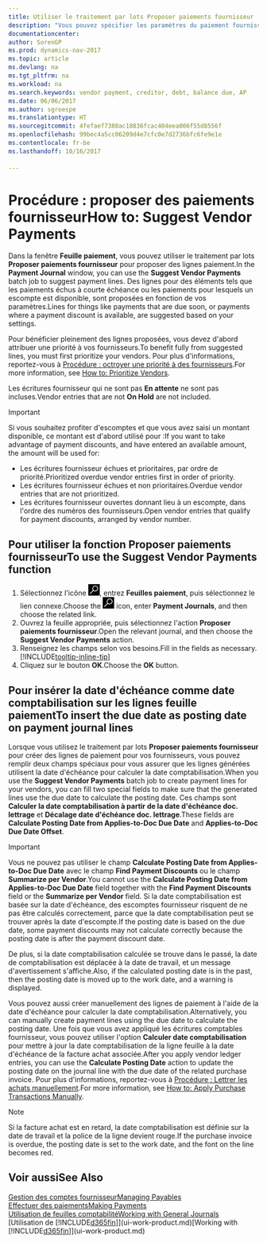 ```yaml
---
title: Utiliser le traitement par lots Proposer paiements fournisseur
description: "Vous pouvez spécifier les paramètres du paiement fournisseur pour obtenir des suggestions ou des propositions pour les paiements échus sous peu ou donnant lieu à une remise."
documentationcenter: 
author: SorenGP
ms.prod: dynamics-nav-2017
ms.topic: article
ms.devlang: na
ms.tgt_pltfrm: na
ms.workload: na
ms.search.keywords: vendor payment, creditor, debt, balance due, AP
ms.date: 06/06/2017
ms.author: sgroespe
ms.translationtype: HT
ms.sourcegitcommit: 4fefaef7380ac10836fcac404eea006f55d8556f
ms.openlocfilehash: 99bec4a5cc06209d4e7cfc0e7d2736bfc6fe9e1e
ms.contentlocale: fr-be
ms.lasthandoff: 10/16/2017

---
```

# <a name="how-to-suggest-vendor-payments"></a><span data-ttu-id="c910e-103">Procédure : proposer des paiements fournisseur</span><span class="sxs-lookup"><span data-stu-id="c910e-103">How to: Suggest Vendor Payments</span></span>
<span data-ttu-id="c910e-104">Dans la fenêtre **Feuille paiement**, vous pouvez utiliser le traitement par lots **Proposer paiements fournisseur** pour proposer des lignes paiement.</span><span class="sxs-lookup"><span data-stu-id="c910e-104">In the **Payment Journal** window, you can use the **Suggest Vendor Payments** batch job to suggest payment lines.</span></span> <span data-ttu-id="c910e-105">Des lignes pour des éléments tels que les paiements échus à courte échéance ou les paiements pour lesquels un escompte est disponible, sont proposées en fonction de vos paramètres.</span><span class="sxs-lookup"><span data-stu-id="c910e-105">Lines for things like payments that are due soon, or payments where a payment discount is available, are suggested based on your settings.</span></span>

<span data-ttu-id="c910e-106">Pour bénéficier pleinement des lignes proposées, vous devez d'abord attribuer une priorité à vos fournisseurs.</span><span class="sxs-lookup"><span data-stu-id="c910e-106">To benefit fully from suggested lines, you must first prioritize your vendors.</span></span> <span data-ttu-id="c910e-107">Pour plus d'informations, reportez-vous à [Procédure : octroyer une priorité à des fournisseurs](purchasing-how-prioritize-vendors.md).</span><span class="sxs-lookup"><span data-stu-id="c910e-107">For more information, see [How to: Prioritize Vendors](purchasing-how-prioritize-vendors.md).</span></span>  

<span data-ttu-id="c910e-108">Les écritures fournisseur qui ne sont pas **En attente** ne sont pas incluses.</span><span class="sxs-lookup"><span data-stu-id="c910e-108">Vendor entries that are not **On Hold** are not included.</span></span>  

> [!IMPORTANT]  
>   <span data-ttu-id="c910e-109">Si vous souhaitez profiter d'escomptes et que vous avez saisi un montant disponible, ce montant est d'abord utilisé pour :</span><span class="sxs-lookup"><span data-stu-id="c910e-109">If you want to take advantage of payment discounts, and have entered an available amount, the amount will be used for:</span></span>  

* <span data-ttu-id="c910e-110">Les écritures fournisseur échues et prioritaires, par ordre de priorité.</span><span class="sxs-lookup"><span data-stu-id="c910e-110">Prioritized overdue vendor entries first in order of priority.</span></span>  
* <span data-ttu-id="c910e-111">Les écritures fournisseur échues et non prioritaires.</span><span class="sxs-lookup"><span data-stu-id="c910e-111">Overdue vendor entries that are not prioritized.</span></span>  
* <span data-ttu-id="c910e-112">Les écritures fournisseur ouvertes donnant lieu à un escompte, dans l'ordre des numéros des fournisseurs.</span><span class="sxs-lookup"><span data-stu-id="c910e-112">Open vendor entries that qualify for payment discounts, arranged by vendor number.</span></span>  

## <a name="to-use-the-suggest-vendor-payments-function"></a><span data-ttu-id="c910e-113">Pour utiliser la fonction Proposer paiements fournisseur</span><span class="sxs-lookup"><span data-stu-id="c910e-113">To use the Suggest Vendor Payments function</span></span>
1. <span data-ttu-id="c910e-114">Sélectionnez l'icône ![Page ou état pour la recherche](media/ui-search/search_small.png "Page ou état pour la recherche"), entrez **Feuilles paiement**, puis sélectionnez le lien connexe.</span><span class="sxs-lookup"><span data-stu-id="c910e-114">Choose the ![Search for Page or Report](media/ui-search/search_small.png "Search for Page or Report icon") icon, enter **Payment Journals**, and then choose the related link.</span></span>  
2. <span data-ttu-id="c910e-115">Ouvrez la feuille appropriée, puis sélectionnez l'action **Proposer paiements fournisseur**.</span><span class="sxs-lookup"><span data-stu-id="c910e-115">Open the relevant journal, and then choose the **Suggest Vendor Payments** action.</span></span>  
3. <span data-ttu-id="c910e-116">Renseignez les champs selon vos besoins.</span><span class="sxs-lookup"><span data-stu-id="c910e-116">Fill in the fields as necessary.</span></span> [!INCLUDE[tooltip-inline-tip](includes/tooltip-inline-tip_md.md)]  
4. <span data-ttu-id="c910e-117">Cliquez sur le bouton **OK**.</span><span class="sxs-lookup"><span data-stu-id="c910e-117">Choose the **OK** button.</span></span>  

## <a name="to-insert-the-due-date-as-posting-date-on-payment-journal-lines"></a><span data-ttu-id="c910e-118">Pour insérer la date d'échéance comme date comptabilisation sur les lignes feuille paiement</span><span class="sxs-lookup"><span data-stu-id="c910e-118">To insert the due date as posting date on payment journal lines</span></span>
<span data-ttu-id="c910e-119">Lorsque vous utilisez le traitement par lots **Proposer paiements fournisseur** pour créer des lignes de paiement pour vos fournisseurs, vous pouvez remplir deux champs spéciaux pour vous assurer que les lignes générées utilisent la date d'échéance pour calculer la date comptabilisation.</span><span class="sxs-lookup"><span data-stu-id="c910e-119">When you use the **Suggest Vendor Payments** batch job to create payment lines for your vendors, you can fill two special fields to make sure that the generated lines use the due date to calculate the posting date.</span></span> <span data-ttu-id="c910e-120">Ces champs sont **Calculer la date comptabilisation à partir de la date d'échéance doc. lettrage** et **Décalage date d'échéance doc. lettrage**.</span><span class="sxs-lookup"><span data-stu-id="c910e-120">These fields are **Calculate Posting Date from Applies-to-Doc Due Date** and **Applies-to-Doc Due Date Offset**.</span></span>  

> [!IMPORTANT]  
>   <span data-ttu-id="c910e-121">Vous ne pouvez pas utiliser le champ **Calculate Posting Date from Applies-to-Doc Due Date** avec le champ **Find Payment Discounts** ou le champ **Summarize per Vendor**.</span><span class="sxs-lookup"><span data-stu-id="c910e-121">You cannot use the **Calculate Posting Date from Applies-to-Doc Due Date** field together with the **Find Payment Discounts** field or the **Summarize per Vendor** field.</span></span> <span data-ttu-id="c910e-122">Si la date comptabilisation est basée sur la date d'échéance, des escomptes fournisseur risquent de ne pas être calculés correctement, parce que la date comptabilisation peut se trouver après la date d'escompte.</span><span class="sxs-lookup"><span data-stu-id="c910e-122">If the posting date is based on the due date, some payment discounts may not calculate correctly because the posting date is after the payment discount date.</span></span>  

<span data-ttu-id="c910e-123">De plus, si la date comptabilisation calculée se trouve dans le passé, la date de comptabilisation est déplacée à la date de travail, et un message d'avertissement s'affiche.</span><span class="sxs-lookup"><span data-stu-id="c910e-123">Also, if the calculated posting date is in the past, then the posting date is moved up to the work date, and a warning is displayed.</span></span>  

<span data-ttu-id="c910e-124">Vous pouvez aussi créer manuellement des lignes de paiement à l'aide de la date d'échéance pour calculer la date comptabilisation.</span><span class="sxs-lookup"><span data-stu-id="c910e-124">Alternatively, you can manually create payment lines using the due date to calculate the posting date.</span></span> <span data-ttu-id="c910e-125">Une fois que vous avez appliqué les écritures comptables fournisseur, vous pouvez utiliser l'option **Calculer date comptabilisation** pour mettre à jour la date comptabilisation de la ligne feuille à la date d'échéance de la facture achat associée.</span><span class="sxs-lookup"><span data-stu-id="c910e-125">After you apply vendor ledger entries, you can use the **Calculate Posting Date** action to update the posting date on the journal line with the due date of the related purchase invoice.</span></span> <span data-ttu-id="c910e-126">Pour plus d'informations, reportez-vous à [Procédure : Lettrer les achats manuellement](payables-how-apply-purchase-transactions-manually.md).</span><span class="sxs-lookup"><span data-stu-id="c910e-126">For more information, see [How to: Apply Purchase Transactions Manually](payables-how-apply-purchase-transactions-manually.md).</span></span>  

> [!NOTE]  
>   <span data-ttu-id="c910e-127">Si la facture achat est en retard, la date comptabilisation est définie sur la date de travail et la police de la ligne devient rouge.</span><span class="sxs-lookup"><span data-stu-id="c910e-127">If the purchase invoice is overdue, the posting date is set to the work date, and the font on the line becomes red.</span></span>  

## <a name="see-also"></a><span data-ttu-id="c910e-128">Voir aussi</span><span class="sxs-lookup"><span data-stu-id="c910e-128">See Also</span></span>
[<span data-ttu-id="c910e-129">Gestion des comptes fournisseur</span><span class="sxs-lookup"><span data-stu-id="c910e-129">Managing Payables</span></span>](payables-manage-payables.md)  
[<span data-ttu-id="c910e-130">Effectuer des paiements</span><span class="sxs-lookup"><span data-stu-id="c910e-130">Making Payments</span></span>](payables-make-payments.md)  
[<span data-ttu-id="c910e-131">Utilisation de feuilles comptabilité</span><span class="sxs-lookup"><span data-stu-id="c910e-131">Working with General Journals</span></span>](ui-work-general-journals.md)  
<span data-ttu-id="c910e-132">[Utilisation de [!INCLUDE[d365fin](includes/d365fin_md.md)]](ui-work-product.md)</span><span class="sxs-lookup"><span data-stu-id="c910e-132">[Working with [!INCLUDE[d365fin](includes/d365fin_md.md)]](ui-work-product.md)</span></span>  

